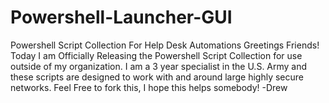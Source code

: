 # Powershell-Launcher-GUI
Powershell Script Collection For Help Desk Automations
Greetings Friends!
Today I am Officially Releasing the Powershell Script Collection for use outside of my organization. 
I am a 3 year specialist in the U.S. Army and these scripts are designed to work with and around large highly secure networks.
Feel Free to fork this, I hope this helps somebody! -Drew
